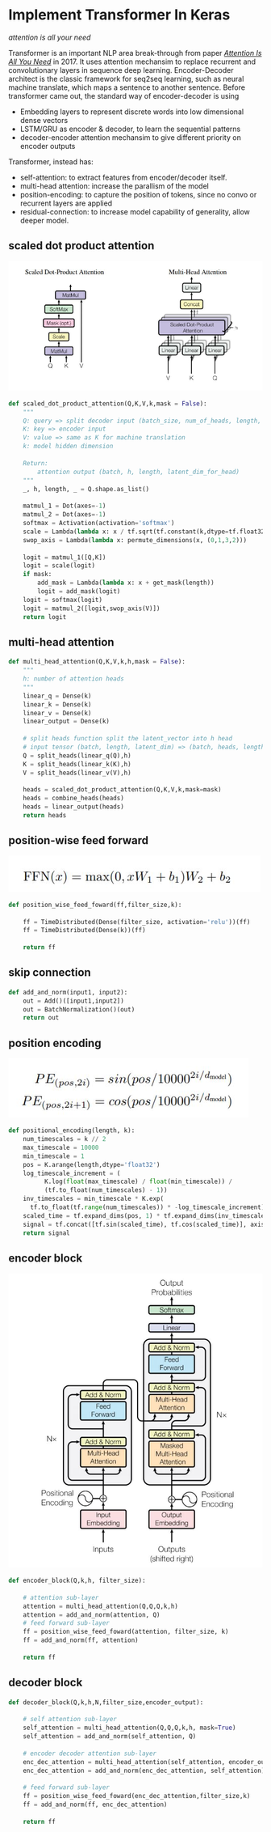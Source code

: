 # Implement Transformer In Keras 
*attention is all your need*

Transformer is an important NLP area break-through from paper *[Attention Is All You Need](https://arxiv.org/pdf/1706.03762.pdf)* in 2017. It uses attention mechansim to replace recurrent and convolutionary layers in sequence deep learning.
Encoder-Decoder architect is the classic framework for seq2seq learning, such as neural machine translate, which maps a sentence to another sentence.
Before transformer came out, the standard way of encoder-decoder is using 

* Embedding layers to represent discrete words into low dimensional dense vectors
* LSTM/GRU as encoder & decoder, to learn the sequential patterns
* decoder-encoder attention mechansim to give different priority on encoder outputs 

Transformer, instead has:

* self-attention: to extract features from encoder/decoder itself.
* multi-head attention: increase the parallism of the model
* position-encoding: to capture the position of tokens, since no convo or recurrent layers are applied
* residual-connection: to increase model capability of generality, allow deeper model.

## scaled dot product attention

![](https://raw.githubusercontent.com/6chaoran/data-story/master/nlp/transformer/attention_head.JPG)

```python
def scaled_dot_product_attention(Q,K,V,k,mask = False):
    """
    Q: query => split decoder input (batch_size, num_of_heads, length, latent_dim_for_head)
    K: key => encoder input
    V: value => same as K for machine translation
    k: model hidden dimension
    
    Return:
        attention output (batch, h, length, latent_dim_for_head)
    """
    _, h, length, _ = Q.shape.as_list()
    
    matmul_1 = Dot(axes=-1)
    matmul_2 = Dot(axes=-1)
    softmax = Activation(activation='softmax')
    scale = Lambda(lambda x: x / tf.sqrt(tf.constant(k,dtype=tf.float32)))
    swop_axis = Lambda(lambda x: permute_dimensions(x, (0,1,3,2)))
    
    logit = matmul_1([Q,K])
    logit = scale(logit)
    if mask:
        add_mask = Lambda(lambda x: x + get_mask(length))
        logit = add_mask(logit)
    logit = softmax(logit)
    logit = matmul_2([logit,swop_axis(V)])
    return logit

```

## multi-head attention

```python
def multi_head_attention(Q,K,V,k,h,mask = False):
    """
    h: number of attention heads
    """
    linear_q = Dense(k)
    linear_k = Dense(k)
    linear_v = Dense(k)
    linear_output = Dense(k)
    
    # split heads function split the latent_vector into h head
    # input tensor (batch, length, latent_dim) => (batch, heads, length, latent_dim//heads)
    Q = split_heads(linear_q(Q),h)
    K = split_heads(linear_k(K),h)
    V = split_heads(linear_v(V),h)
    
    heads = scaled_dot_product_attention(Q,K,V,k,mask=mask)
    heads = combine_heads(heads)
    heads = linear_output(heads)
    return heads
```

## position-wise feed forward

![](https://raw.githubusercontent.com/6chaoran/data-story/master/nlp/transformer/feed-forward.JPG)

```python
def position_wise_feed_foward(ff,filter_size,k):
    
    ff = TimeDistributed(Dense(filter_size, activation='relu'))(ff)
    ff = TimeDistributed(Dense(k))(ff)
    
    return ff
```

## skip connection

```python
def add_and_norm(input1, input2):
    out = Add()([input1,input2])
    out = BatchNormalization()(out)
    return out
```

## position encoding

![](https://raw.githubusercontent.com/6chaoran/data-story/master/nlp/transformer/positional-encoding.JPG)

```python
def positional_encoding(length, k):
    num_timescales = k // 2
    max_timescale = 10000
    min_timescale = 1
    pos = K.arange(length,dtype='float32')
    log_timescale_increment = (
          K.log(float(max_timescale) / float(min_timescale)) /
          (tf.to_float(num_timescales) - 1))
    inv_timescales = min_timescale * K.exp(
      tf.to_float(tf.range(num_timescales)) * -log_timescale_increment)
    scaled_time = tf.expand_dims(pos, 1) * tf.expand_dims(inv_timescales, 0)
    signal = tf.concat([tf.sin(scaled_time), tf.cos(scaled_time)], axis=1)
    return signal
```

## encoder block

![](https://raw.githubusercontent.com/6chaoran/data-story/master/nlp/transformer/transformer-architecture.JPG)

```python
def encoder_block(Q,k,h, filter_size):
    
    # attention sub-layer
    attention = multi_head_attention(Q,Q,Q,k,h)
    attention = add_and_norm(attention, Q)
    # feed forward sub-layer
    ff = position_wise_feed_foward(attention, filter_size, k)
    ff = add_and_norm(ff, attention)
    
    return ff
```
## decoder block

```python
def decoder_block(Q,k,h,N,filter_size,encoder_output):
    
    # self attention sub-layer
    self_attention = multi_head_attention(Q,Q,Q,k,h, mask=True)
    self_attention = add_and_norm(self_attention, Q)
    
    # encoder decoder attention sub-layer
    enc_dec_attention = multi_head_attention(self_attention, encoder_output, encoder_output, k, h)
    enc_dec_attention = add_and_norm(enc_dec_attention, self_attention)
    
    # feed forward sub-layer
    ff = position_wise_feed_foward(enc_dec_attention,filter_size,k)
    ff = add_and_norm(ff, enc_dec_attention)
    
    return ff
```